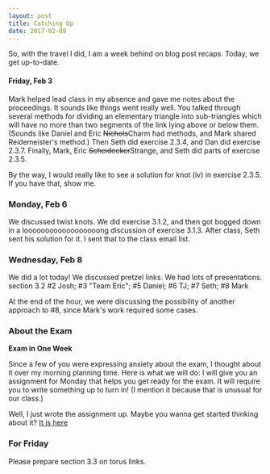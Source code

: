 ```yaml
---
layout: post
title: Catching Up
date: 2017-02-08
---
```


So, with the travel I did, I am a week behind on blog post recaps. Today, we
get up-to-date.

#### Friday, Feb 3

Mark helped lead class in my absence and gave me notes about the proceedings.
It sounds like things went really well. You talked through several methods for
dividing an elementary triangle into sub-triangles which will have no more than
two segments of the link lying above or below them. (Sounds like Daniel and
Eric <strike>Nichols</strike>Charm had methods, and Mark shared Reidemeister's
method.) Then Seth did exercise 2.3.4, and Dan did exercise 2.3.7. Finally,
Mark, Eric <strike>Scheidecker</strike>Strange, and Seth did parts of exercise
2.3.5.

By the way, I would really like to see a solution for knot (iv) in
exercise 2.3.5. If you have that, show me.

### Monday, Feb 6

We discussed twist knots. We did exercise 3.1.2, and then got bogged down in a
loooooooooooooooooong discussion of exercise 3.1.3. After class, Seth sent his
solution for it. I sent that to the class email list.

### Wednesday, Feb 8

We did a lot today! We discussed pretzel links. We had lots of presentations.
section 3.2 \#2 Josh; \#3 "Team Eric"; \#5 Daniel; \#6 TJ; \#7 Seth; \#8 Mark

At the end of the hour, we were discussing the possibility of another approach
to \#8, since Mark's work required some cases.

### About the Exam

**Exam in One Week**

Since a few of you were expressing anxiety about the exam, I thought about it
over my morning planning time. Here is what we will do: I will give you an
assignment for Monday that helps you get ready for the exam. It will require you
to write something up to turn in! (I mention it because that is unusual for our
class.)

Well, I just wrote the assignment up. Maybe you wanna get started thinking
about it? [It is here]({{site.baseurl}}/exam-info/)

### For Friday

Please prepare section 3.3 on torus links.
